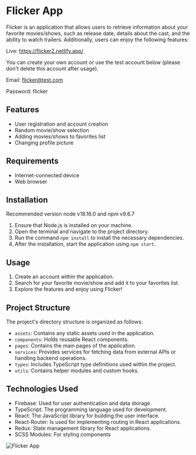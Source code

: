# Flicker App

Flicker is an application that allows users to retrieve information about your favorite movies/shows, such as release date, details about the cast, and the ability to watch trailers.
Additionally, users can enjoy the following features:

Live: https://flicker2.netlify.app/

You can create your own account or use the test account below (please don't delete this account after usage).

Email: flicker@test.com 

Password: flicker 

## Features

- User registration and account creation
- Random movie/show selection
- Adding movies/shows to favorites list
- Changing profile picture

## Requirements

- Internet-connected device
- Web browser

## Installation
Recommended version node v18.16.0 and npm v9.6.7

1. Ensure that Node.js is installed on your machine.
2. Open the terminal and navigate to the project directory.
3. Run the command `npm install` to install the necessary dependencies.
4. After the installation, start the application using `npm start`.

## Usage

1. Create an account within the application.
2. Search for your favorite movie/show and add it to your favorites list.
3. Explore the features and enjoy using Flicker!

## Project Structure

The project's directory structure is organized as follows:

- `assets`: Contains any static assets used in the application.
- `components`: Holds reusable React components.
- `pages`: Contains the main pages of the application.
- `services`: Provides services for fetching data from external APIs or handling backend operations.
- `types`: Includes TypeScript type definitions used within the project.
- `utils`: Contains helper modules and custom hooks.

## Technologies Used

- Firebase: Used for user authentication and data storage.
- TypeScript: The programming language used for development.
- React: The JavaScript library for building the user interface.
- React-Router: Is used for implementing routing in React applications.
- Redux: State management library for React applications.
- SCSS Modules: For styling components

![Flicker App](https://i.imgur.com/w48S4QS.jpeg)
